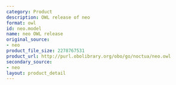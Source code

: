 ```yaml
---
category: Product
description: OWL release of neo
format: owl
id: neo.model
name: neo OWL release
original_source:
- neo
product_file_size: 2278767531
product_url: http://purl.obolibrary.org/obo/go/noctua/neo.owl
secondary_source:
- neo
layout: product_detail
---
```

